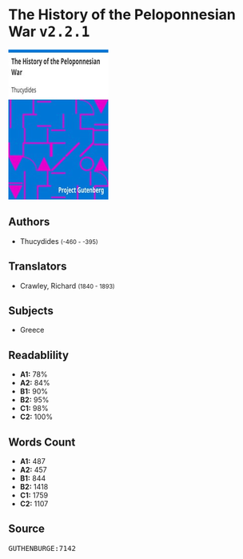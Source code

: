 # The History of the Peloponnesian War <kbd>v2.2.1</kbd>

![](./cover.medium.jpg "")

## Authors


 - Thucydides <small>(-460 - -395)</small>

## Translators


 - Crawley, Richard <small>(1840 - 1893)</small>

## Subjects


 - Greece

## Readablility


 - **A1:** 78%
 - **A2:** 84%
 - **B1:** 90%
 - **B2:** 95%
 - **C1:** 98%
 - **C2:** 100%

## Words Count


 - **A1:** 487
 - **A2:** 457
 - **B1:** 844
 - **B2:** 1418
 - **C1:** 1759
 - **C2:** 1107

## Source


<kbd>GUTHENBURGE:7142</kbd>
